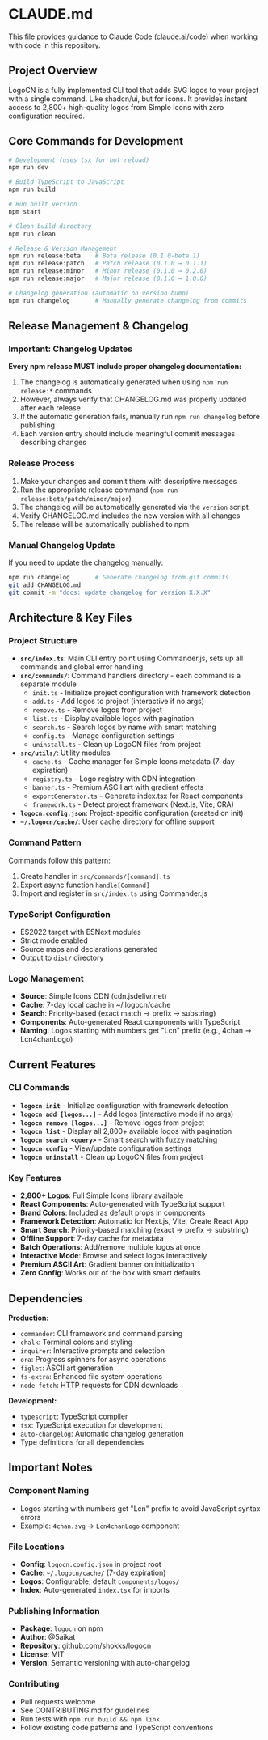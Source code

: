 # CLAUDE.md

This file provides guidance to Claude Code (claude.ai/code) when working with code in this repository.

## Project Overview

LogoCN is a fully implemented CLI tool that adds SVG logos to your project with a single command. Like shadcn/ui, but for icons. It provides instant access to 2,800+ high-quality logos from Simple Icons with zero configuration required.

## Core Commands for Development

```bash
# Development (uses tsx for hot reload)
npm run dev

# Build TypeScript to JavaScript
npm run build

# Run built version
npm start

# Clean build directory
npm run clean

# Release & Version Management
npm run release:beta    # Beta release (0.1.0-beta.1)
npm run release:patch   # Patch release (0.1.0 → 0.1.1)
npm run release:minor   # Minor release (0.1.0 → 0.2.0)
npm run release:major   # Major release (0.1.0 → 1.0.0)

# Changelog generation (automatic on version bump)
npm run changelog       # Manually generate changelog from commits
```

## Release Management & Changelog

### Important: Changelog Updates
**Every npm release MUST include proper changelog documentation:**
1. The changelog is automatically generated when using `npm run release:*` commands
2. However, always verify that CHANGELOG.md was properly updated after each release
3. If the automatic generation fails, manually run `npm run changelog` before publishing
4. Each version entry should include meaningful commit messages describing changes

### Release Process
1. Make your changes and commit them with descriptive messages
2. Run the appropriate release command (`npm run release:beta/patch/minor/major`)
3. The changelog will be automatically generated via the `version` script
4. Verify CHANGELOG.md includes the new version with all changes
5. The release will be automatically published to npm

### Manual Changelog Update
If you need to update the changelog manually:
```bash
npm run changelog       # Generate changelog from git commits
git add CHANGELOG.md
git commit -m "docs: update changelog for version X.X.X"
```

## Architecture & Key Files

### Project Structure
- **`src/index.ts`**: Main CLI entry point using Commander.js, sets up all commands and global error handling
- **`src/commands/`**: Command handlers directory - each command is a separate module
  - `init.ts` - Initialize project configuration with framework detection
  - `add.ts` - Add logos to project (interactive if no args)
  - `remove.ts` - Remove logos from project
  - `list.ts` - Display available logos with pagination
  - `search.ts` - Search logos by name with smart matching
  - `config.ts` - Manage configuration settings
  - `uninstall.ts` - Clean up LogoCN files from project
- **`src/utils/`**: Utility modules
  - `cache.ts` - Cache manager for Simple Icons metadata (7-day expiration)
  - `registry.ts` - Logo registry with CDN integration
  - `banner.ts` - Premium ASCII art with gradient effects
  - `exportGenerator.ts` - Generate index.tsx for React components
  - `framework.ts` - Detect project framework (Next.js, Vite, CRA)
- **`logocn.config.json`**: Project-specific configuration (created on init)
- **`~/.logocn/cache/`**: User cache directory for offline support

### Command Pattern
Commands follow this pattern:
1. Create handler in `src/commands/[command].ts`
2. Export async function `handle[Command]`
3. Import and register in `src/index.ts` using Commander.js

### TypeScript Configuration
- ES2022 target with ESNext modules
- Strict mode enabled
- Source maps and declarations generated
- Output to `dist/` directory

### Logo Management
- **Source**: Simple Icons CDN (cdn.jsdelivr.net)
- **Cache**: 7-day local cache in ~/.logocn/cache
- **Search**: Priority-based (exact match → prefix → substring)
- **Components**: Auto-generated React components with TypeScript
- **Naming**: Logos starting with numbers get "Lcn" prefix (e.g., 4chan → Lcn4chanLogo)

## Current Features

### CLI Commands
- **`logocn init`** - Initialize configuration with framework detection
- **`logocn add [logos...]`** - Add logos (interactive mode if no args)
- **`logocn remove [logos...]`** - Remove logos from project
- **`logocn list`** - Display all 2,800+ available logos with pagination
- **`logocn search <query>`** - Smart search with fuzzy matching
- **`logocn config`** - View/update configuration settings
- **`logocn uninstall`** - Clean up LogoCN files from project

### Key Features
- **2,800+ Logos**: Full Simple Icons library available
- **React Components**: Auto-generated with TypeScript support
- **Brand Colors**: Included as default props in components
- **Framework Detection**: Automatic for Next.js, Vite, Create React App
- **Smart Search**: Priority-based matching (exact → prefix → substring)
- **Offline Support**: 7-day cache for metadata
- **Batch Operations**: Add/remove multiple logos at once
- **Interactive Mode**: Browse and select logos interactively
- **Premium ASCII Art**: Gradient banner on initialization
- **Zero Config**: Works out of the box with smart defaults

## Dependencies

**Production:**
- `commander`: CLI framework and command parsing
- `chalk`: Terminal colors and styling
- `inquirer`: Interactive prompts and selection
- `ora`: Progress spinners for async operations
- `figlet`: ASCII art generation
- `fs-extra`: Enhanced file system operations
- `node-fetch`: HTTP requests for CDN downloads

**Development:**
- `typescript`: TypeScript compiler
- `tsx`: TypeScript execution for development
- `auto-changelog`: Automatic changelog generation
- Type definitions for all dependencies

## Important Notes

### Component Naming
- Logos starting with numbers get "Lcn" prefix to avoid JavaScript syntax errors
- Example: `4chan.svg` → `Lcn4chanLogo` component

### File Locations
- **Config**: `logocn.config.json` in project root
- **Cache**: `~/.logocn/cache/` (7-day expiration)
- **Logos**: Configurable, default `components/logos/`
- **Index**: Auto-generated `index.tsx` for imports

### Publishing Information
- **Package**: `logocn` on npm
- **Author**: @5aikat
- **Repository**: github.com/shokks/logocn
- **License**: MIT
- **Version**: Semantic versioning with auto-changelog

### Contributing
- Pull requests welcome
- See CONTRIBUTING.md for guidelines
- Run tests with `npm run build && npm link`
- Follow existing code patterns and TypeScript conventions